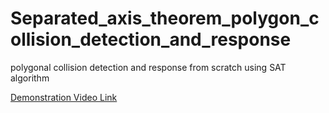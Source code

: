 # Separated_axis_theorem_polygon_collision_detection_and_response
 polygonal collision detection and response from scratch using SAT algorithm

[Demonstration Video Link](https://github.com/rupak10987/Separated_axis_theorem_polygon_collision_detection_and_response/blob/29f0076726700cd57b3dbf630d743e432a509677/src/SAT_VID.mp4)
